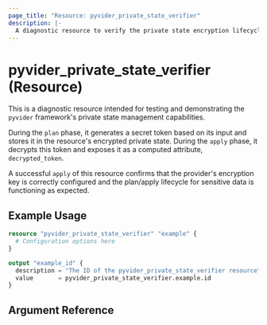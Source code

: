 ```yaml
---
page_title: "Resource: pyvider_private_state_verifier"
description: |-
  A diagnostic resource to verify the private state encryption lifecycle.
---
```


# pyvider_private_state_verifier (Resource)

This is a diagnostic resource intended for testing and demonstrating the `pyvider` framework's private state management capabilities.

During the `plan` phase, it generates a secret token based on its input and stores it in the resource's encrypted private state. During the `apply` phase, it decrypts this token and exposes it as a computed attribute, `decrypted_token`.

A successful `apply` of this resource confirms that the provider's encryption key is correctly configured and the plan/apply lifecycle for sensitive data is functioning as expected.

## Example Usage

```terraform
resource "pyvider_private_state_verifier" "example" {
  # Configuration options here
}

output "example_id" {
  description = "The ID of the pyvider_private_state_verifier resource"
  value       = pyvider_private_state_verifier.example.id
}

```

## Argument Reference

